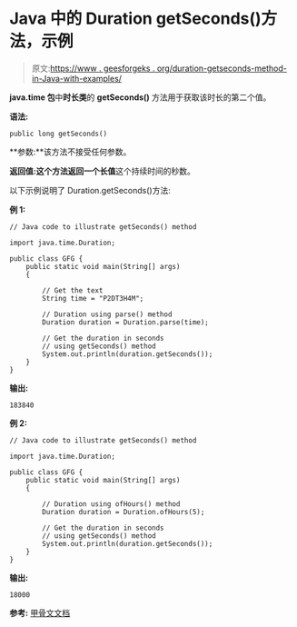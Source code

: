 # Java 中的 Duration getSeconds()方法，示例

> 原文:[https://www . geesforgeks . org/duration-getseconds-method-in-Java-with-examples/](https://www.geeksforgeeks.org/duration-getseconds-method-in-java-with-examples/)

**java.time 包**中**时长类**的 **getSeconds()** 方法用于获取该时长的第二个值。

**语法:**

```
public long getSeconds()

```

**参数:**该方法不接受任何参数。

**返回值:**这个方法返回一个**长值**这个持续时间的秒数。

以下示例说明了 Duration.getSeconds()方法:

**例 1:**

```
// Java code to illustrate getSeconds() method

import java.time.Duration;

public class GFG {
    public static void main(String[] args)
    {

        // Get the text
        String time = "P2DT3H4M";

        // Duration using parse() method
        Duration duration = Duration.parse(time);

        // Get the duration in seconds
        // using getSeconds() method
        System.out.println(duration.getSeconds());
    }
}
```

**输出:**

```
183840

```

**例 2:**

```
// Java code to illustrate getSeconds() method

import java.time.Duration;

public class GFG {
    public static void main(String[] args)
    {

        // Duration using ofHours() method
        Duration duration = Duration.ofHours(5);

        // Get the duration in seconds
        // using getSeconds() method
        System.out.println(duration.getSeconds());
    }
}
```

**输出:**

```
18000

```

**参考:** [甲骨文文档](https://docs.oracle.com/javase/9/docs/api/java/time/Duration.html#getSeconds--)